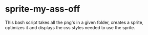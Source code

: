 sprite-my-ass-off
=================

This bash script takes all the png's in a given folder, creates a sprite, optimizes it and displays the css styles needed to use the sprite.